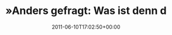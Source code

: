 ---
retweeted: false
source: <a href="http://itunes.apple.com/us/app/twitter/id409789998?mt=12" rel="nofollow">Twitter
  for Mac</a>
entities:
  hashtags: []
  symbols: []
  user_mentions:
  - name: Felix Gilcher
    screen_name: Xylakant
    indices:
    - '103'
    - '112'
    id_str: '40266143'
    id: '40266143'
  urls: []
display_text_range:
- '0'
- '112'
favorite_count: '0'
id_str: '79232062057484288'
truncated: false
retweet_count: '0'
id: '79232062057484288'
created_at: Fri Jun 10 17:02:50 +0000 2011
favorited: false
full_text: "»Anders gefragt: Was ist denn der NICHT-Sinn?« -- Notiz an mich: Keinen
  Kaffee nach 18:00 Uhr mehr für [@Xylakant](https://twitter.com/Xylakant)"
lang: de
tags:
- pesos:twitter
date: '2011-06-10T17:02:50+00:00'
src: https://twitter.com/bascht/status/79232062057484288
original_url: https://twitter.com/bascht/status/79232062057484288
type: twitter_tweet
text: "»Anders gefragt: Was ist denn der NICHT-Sinn?« -- Notiz an mich: Keinen Kaffee
  nach 18:00 Uhr mehr für [@Xylakant](https://twitter.com/Xylakant)"
title: "»Anders gefragt: Was ist denn d"

---